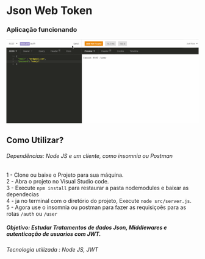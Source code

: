 # Json Web Token

### Aplicação funcionando
![jwt](https://github.com/ProgramadorLeandroSantos/API_Authentication_JWT/blob/main/assets/JWTexemple.gif)

## Como Utilizar?

###### Dependências: Node JS e um cliente, como insomnia ou Postman

1 - Clone ou baixe o Projeto para sua máquina.<br/>
2 - Abra o projeto no Visual Studio code.<br/>
3 - Execute `npm install` para restaurar a pasta nodemodules e baixar as dependecias <br/>
4 - ja no terminal com o diretório do projeto, Execute `node src/server.js`. <br/>
5 - Agora use o insomnia ou postman para fazer as requisiçoês para as rotas `/auth` ou `/user`

##### Objetivo: Estudar  Tratamentos de dados Json, Middlewares e autenticação de usuarios com JWT.
###### Tecnologia utilizada : Node JS, JWT
